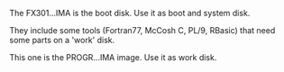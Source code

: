 The FX301...IMA is the boot disk. Use it as boot and system disk.

They include some tools (Fortran77, McCosh C, PL/9, RBasic) that need some parts on a 'work' disk.

This one is the PROGR...IMA image. Use it as work disk.

